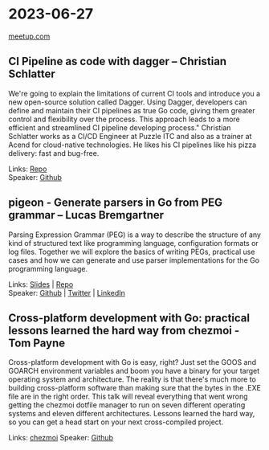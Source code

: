 # 2023-06-27

[meetup.com](https://www.meetup.com/de-DE/berner-go-meetup/events/291715208/)

## CI Pipeline as code with dagger – Christian Schlatter

We're going to explain the limitations of current CI tools and introduce you a new open-source solution called Dagger. Using Dagger, developers can define and maintain their CI pipelines as true Go code, giving them greater control and flexibility over the process. This approach leads to a more efficient and streamlined CI pipeline developing process."
Christian Schlatter works as a CI/CD Engineer at Puzzle ITC and also as a trainer at Acend for cloud-native technologies. He likes his CI pipelines like his pizza delivery: fast and bug-free.

Links: [Repo](https://github.com/puzzle/goff)  
Speaker: [Github](https://github.com/schlapzz)

## pigeon - Generate parsers in Go from PEG grammar – Lucas Bremgartner

Parsing Expression Grammar (PEG) is a way to describe the structure of any kind of structured text like programming language, configuration formats or log files. Together we will explore the basics of writing PEGs, practical use cases and how we can generate and use parser implementations for the Go programming language.

Links: [Slides](breml_peg_parsers_in_go_with_pigeon.pdf) | [Repo](https://github.com/breml/baerner-go-pigeon)  
Speaker: [Github](https://github.com/breml) | [Twitter](https://twitter.com/_breml_) | [LinkedIn](https://www.linkedin.com/in/lucas-bremgartner-96b477)

## Cross-platform development with Go: practical lessons learned the hard way from chezmoi - Tom Payne

Cross-platform development with Go is easy, right? Just set the GOOS and GOARCH environment variables and boom you have a binary for your target operating system and architecture. The reality is that there's much more to building cross-platform software than making sure that the bytes in the .EXE file are in the right order. This talk will reveal everything that went wrong getting the chezmoi dotfile manager to run on seven different operating systems and eleven different architectures. Lessons learned the hard way, so you can get a head start on your next cross-compiled project.

Links: [chezmoi](https://github.com/twpayne/chezmoi)
Speaker: [Github](https://github.com/twpayne)
